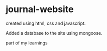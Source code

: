 # journal-website

created using html, css and javascript.

Added a database to the site using mongoose.

part of my learnings

